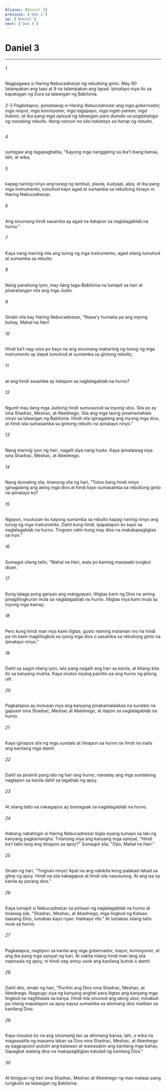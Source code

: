 ```yaml
---
Aliases: [Daniel 3]
previous: ['Dan 2']
up: ['Daniel']
next: ['Dan 4']
---
```

# Daniel 3

***


###### 1 


Nagpagawa si Haring Nebucadnezar ng rebultong ginto. May 90 talampakan ang taas at 9 na talampakan ang lapad. Ipinatayo niya ito sa kapatagan ng Dura sa lalawigan ng Babilonia.

###### 2-3 Pagkatapos, ipinatawag ni Haring Nebucadnezar ang mga gobernador, mga mayor, mga komisyoner, mga tagapayo, mga ingat-yaman, mga hukom, at iba pang mga opisyal ng lalawigan para dumalo sa pagtatalaga ng nasabing rebulto. Nang naroon na sila nakatayo sa harap ng rebulto, 


###### 4 


sumigaw ang tagapagbalita, "Kayong mga nanggaling sa ibaʼt ibang bansa, lahi, at wika, 


###### 5 


kapag narinig ninyo ang tunog ng tambuli, plauta, kudyapi, alpa, at iba pang mga instrumento, lumuhod kayo agad at sumamba sa rebultong itinayo ni Haring Nebucadnezar. 


###### 6 


Ang sinumang hindi sasamba ay agad na itatapon sa naglalagablab na hurno." 


###### 7 


Kaya nang marinig nila ang tunog ng mga instrumento, agad silang lumuhod at sumamba sa rebulto. 


###### 8 


Nang panahong iyon, may ilang taga-Babilonia na lumapit sa hari at pinaratangan nila ang mga Judio. 


###### 9 


Sinabi nila kay Haring Nebucadnezar, "Nawaʼy humaba pa ang inyong buhay, Mahal na Hari! 


###### 10 


Hindi baʼt nag-utos po kayo na ang sinumang makarinig ng tunog ng mga instrumento ay dapat lumuhod at sumamba sa gintong rebulto, 


###### 11 


at ang hindi sasamba ay itatapon sa naglalagablab na hurno? 


###### 12 


Ngunit may ilang mga Judiong hindi sumusunod sa inyong utos. Sila po ay sina Shadrac, Meshac, at Abednego. Sila ang mga taong pinamamahala ninyo sa lalawigan ng Babilonia. Hindi nila iginagalang ang inyong mga dios, at hindi sila sumasamba sa gintong rebulto na ipinatayo ninyo." 


###### 13 


Nang marinig iyon ng hari, nagalit siya nang husto. Kaya ipinatawag niya sina Shadrac, Meshac, at Abednego. 


###### 14 


Nang dumating sila, tinanong sila ng hari, "Totoo bang hindi ninyo iginagalang ang aking mga dios at hindi kayo sumasamba sa rebultong ginto na ipinatayo ko? 


###### 15 


Ngayon, inuutusan ko kayong sumamba sa rebulto kapag narinig ninyo ang tunog ng mga instrumento. Dahil kung hindi, ipapatapon ko kayo sa naglalagablab na hurno. Tingnan natin kung may dios na makakapagligtas sa inyo." 


###### 16 


Sumagot silang tatlo, "Mahal na Hari, wala po kaming masasabi tungkol diyan. 


###### 17 


Kung talaga pong ganyan ang mangyayari, ililigtas kami ng Dios na aming pinaglilingkuran mula sa naglalagablab na hurno. Ililigtas niya kami mula sa inyong mga kamay. 


###### 18 


Pero kung hindi man niya kami iligtas, gusto naming malaman mo na hindi pa rin kami maglilingkod sa iyong mga dios o sasamba sa rebultong ginto na ipinatayo ninyo." 


###### 19 


Dahil sa sagot nilang iyon, lalo pang nagalit ang hari sa kanila, at kitang-kita ito sa kanyang mukha. Kaya iniutos niyang painitin pa ang hurno ng pitong ulit. 


###### 20 


Pagkatapos ay inutusan niya ang kanyang pinakamalalakas na sundalo na gapusin sina Shadrac, Meshac at Abednego, at itapon sa naglalagablab na hurno. 


###### 21 


Kaya iginapos sila ng mga sundalo at itinapon sa hurno na hindi na inalis ang kanilang mga damit. 


###### 22 


Dahil sa pinainit pang lalo ng hari ang hurno, namatay ang mga sundalong nagtapon sa kanila dahil sa lagablab ng apoy. 


###### 23 


At silang tatlo na nakagapos ay bumagsak sa naglalagablab na hurno. 


###### 24 


Habang nakatingin si Haring Nebucadnezar bigla siyang tumayo sa laki ng kanyang pagkamangha. Tinanong niya ang kanyang mga opisyal, "Hindi baʼt tatlo lang ang itinapon sa apoy?" Sumagot sila, "Opo, Mahal na Hari." 


###### 25 


Sinabi ng hari, "Tingnan ninyo! Apat na ang nakikita kong palakad-lakad sa gitna ng apoy. Hindi na sila nakagapos at hindi sila nasusunog. At ang isa sa kanila ay parang dios." 


###### 26 


Kaya lumapit si Nebucadnezar sa pintuan ng naglalagablab na hurno at tinawag sila, "Shadrac, Meshac, at Abednego, mga lingkod ng Kataas-taasang Dios, lumabas kayo riyan. Halikayo rito." At lumabas silang tatlo mula sa hurno. 


###### 27 


Pagkatapos, nagtipon sa kanila ang mga gobernador, mayor, komisyoner, at ang iba pang mga opisyal ng hari. At nakita nilang hindi man lang sila napinsala ng apoy, ni hindi nag-amoy usok ang kanilang buhok o damit. 


###### 28 


Dahil dito, sinabi ng hari, "Purihin ang Dios nina Shadrac, Meshac, at Abednego. Nagsugo siya ng kanyang anghel para iligtas ang kanyang mga lingkod na nagtitiwala sa kanya. Hindi nila sinunod ang aking utos; minabuti pa nilang mapatapon sa apoy kaysa sumamba sa alinmang dios maliban sa kanilang Dios. 


###### 29 


Kaya iniuutos ko na ang sinumang tao sa alinmang bansa, lahi, o wika na magsasalita ng masama laban sa Dios nina Shadrac, Meshac, at Abednego ay pagpuputol-putulin ang katawan at wawasakin ang kanilang mga bahay. Sapagkat walang dios na makapagliligtas katulad ng kanilang Dios." 


###### 30 


At binigyan ng hari sina Shadrac, Meshac at Abednego ng mas mataas pang tungkulin sa lalawigan ng Babilonia.
